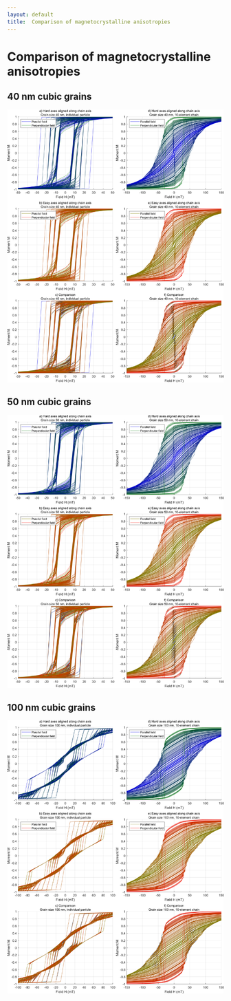 ```yaml
---
layout: default
title:  Comparison of magnetocrystalline anisotropies
---
```

# Comparison of magnetocrystalline anisotropies

## 40 nm cubic grains
![40 nm cubic grains](../Plots/AnisHysteresis_40y.png)

## 50 nm cubic grains
![50 nm cubic grains](../Plots/AnisHysteresis_50y.png)

## 100 nm cubic grains
![100 nm cubic grains](../Plots/AnisHysteresis_100y.png)
